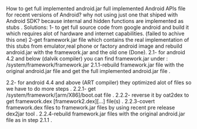 How to get full implemented android.jar full implemented Android APIs file for recent versions of Android?
why not using just one that shiped with Android SDK? because internal and hidden functions are implemented as stubs .
Solutions:
1- to get full source code from google android and build it which requires alot of hardware and internet capabilities. (failed to achive this one)
2-get framework.jar file which contains the real implementation of this stubs from emulator,real phone or factory android image and rebuild android.jar with the framework.jar and the old one (Done).
2.1- for android 4.2 and below (dalvik compiler) you can find framework.jar under : /system/framework/framework.jar
2.1.1-rebuild framework.jar file with the original android.jar file and get the full implemented android.jar file .

2.2- for android 4.4 and above (ART compiler) they optimized alot of files so we have to do more steps .
2.2.1- get /system/framework/[arm/X86]/boot.oat file .
2.2.2- reverse it by oat2dex to get framework.dex [framework2.dex][...] file(s) .
2.2.3-covert framework.dex files to framework.jar files by using recent pre release dex2jar tool .
2.2.4-rebuild framework.jar files with the original android.jar file as in step 2.1.1 .